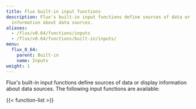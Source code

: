 ```yaml
---
title: Flux built-in input functions
description: Flux's built-in input functions define sources of data or or display
  information about data sources.
aliases:
  - /flux/v0.64/functions/inputs
  - /flux/v0.64/functions/built-in/inputs/
menu:
  flux_0_64:
    parent: Built-in
    name: Inputs
weight: 1
---
```


Flux's built-in input functions define sources of data or display information about data sources.
The following input functions are available:

{{< function-list >}}
